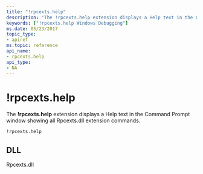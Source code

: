```yaml
---
title: "!rpcexts.help"
description: "The !rpcexts.help extension displays a Help text in the Command Prompt window showing all Rpcexts.dll extension commands."
keywords: ["!rpcexts.help Windows Debugging"]
ms.date: 05/23/2017
topic_type:
- apiref
ms.topic: reference
api_name:
- rpcexts.help
api_type:
- NA
---
```


# !rpcexts.help

The **!rpcexts.help** extension displays a Help text in the Command Prompt window showing all Rpcexts.dll extension commands.

```dbgcmd
!rpcexts.help 
```

## DLL

Rpcexts.dll